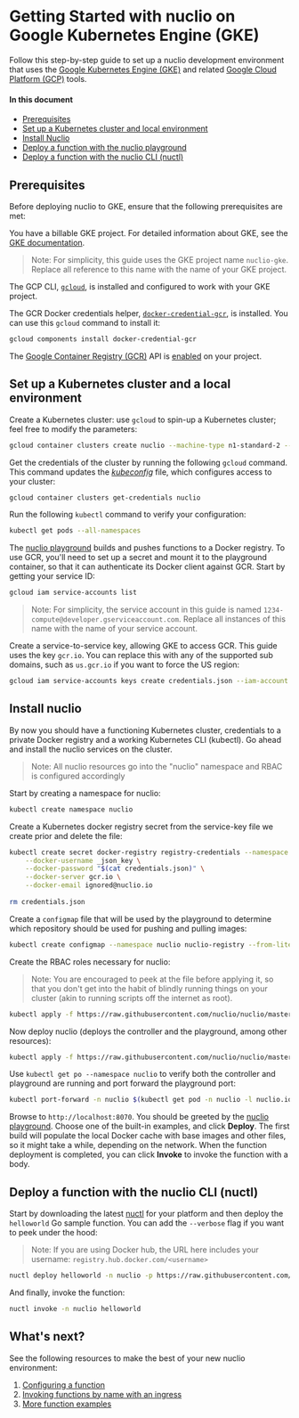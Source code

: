 # Getting Started with nuclio on Google Kubernetes Engine (GKE)

Follow this step-by-step guide to set up a nuclio development environment that uses the [Google Kubernetes Engine (GKE)](https://cloud.google.com/kubernetes-engine/) and related [Google Cloud Platform (GCP)](https://cloud.google.com/) tools.

#### In this document

- [Prerequisites](#prerequisites)
- [Set up a Kubernetes cluster and local environment](#set-up-a-kubernetes-cluster-and-a-local-environment)
- [Install Nuclio](#install-nuclio)
- [Deploy a function with the nuclio playground](#deploy-a-function-with-the-nuclio-playground)
- [Deploy a function with the nuclio CLI (nuctl)](#deploy-a-function-with-the-nuclio-cli-nuctl)

## Prerequisites

Before deploying nuclio to GKE, ensure that the following prerequisites are met:

You have a billable GKE project. For detailed information about GKE, see the [GKE documentation](https://cloud.google.com/kubernetes-engine/docs/).
> Note: For simplicity, this guide uses the GKE project name `nuclio-gke`. Replace all reference to this name with the name of your GKE project.

The GCP CLI, [`gcloud`](https://cloud.google.com/sdk/gcloud/), is installed and configured to work with your GKE project.

The GCR Docker credentials helper, [`docker-credential-gcr`](https://github.com/GoogleCloudPlatform/docker-credential-gcr), is installed. You can use this `gcloud` command to install it:

```sh
gcloud components install docker-credential-gcr
```

The [Google Container Registry (GCR)](cloud.google.com/container-registry/) API is [enabled](https://console.cloud.google.com/flows/enableapi?apiid=cloudbuild.googleapis.com) on your project.

## Set up a Kubernetes cluster and a local environment

Create a Kubernetes cluster: use `gcloud` to spin-up a Kubernetes cluster; feel free to modify the parameters:

```sh
gcloud container clusters create nuclio --machine-type n1-standard-2 --image-type COS --disk-size 100 --num-nodes 2
```

Get the credentials of the cluster by running the following `gcloud` command. This command updates the [_kubeconfig_](https://kubernetes.io/docs/tasks/access-application-cluster/configure-access-multiple-clusters/) file, which configures access to your cluster:

```sh
gcloud container clusters get-credentials nuclio
```

Run the following `kubectl` command to verify your configuration:

```sh
kubectl get pods --all-namespaces
```

The [nuclio playground](/README.md#playground) builds and pushes functions to a Docker registry. To use GCR, you'll need to set up a secret and mount it to the playground container, so that it can authenticate its Docker client against GCR. Start by getting your service ID:

```sh
gcloud iam service-accounts list
```

> Note: For simplicity, the service account in this guide is named `1234-compute@developer.gserviceaccount.com`. Replace all instances of this name with the name of your service account.

Create a service-to-service key, allowing GKE to access GCR. This guide uses the key `gcr.io`. You can replace this with any of the supported sub domains, such as `us.gcr.io` if you want to force the US region:

```sh
gcloud iam service-accounts keys create credentials.json --iam-account 1234-compute@developer.gserviceaccount.com
```

## Install nuclio
By now you should have a functioning Kubernetes cluster, credentials to a private Docker registry and a working Kubernetes CLI (kubectl). Go ahead and install the nuclio services on the cluster.
> Note: All nuclio resources go into the "nuclio" namespace and RBAC is configured accordingly

Start by creating a namespace for nuclio:
```sh
kubectl create namespace nuclio
```

Create a Kubernetes docker registry secret from the service-key file we create prior and delete the file:
 
```sh
kubectl create secret docker-registry registry-credentials --namespace nuclio \
    --docker-username _json_key \
    --docker-password "$(cat credentials.json)" \
    --docker-server gcr.io \
    --docker-email ignored@nuclio.io
    
rm credentials.json
```

Create a `configmap` file that will be used by the playground to determine which repository should be used for pushing and pulling images:

```sh
kubectl create configmap --namespace nuclio nuclio-registry --from-literal=registry_url=gcr.io/$(gcloud config list --format 'value(core.project)')
```

Create the RBAC roles necessary for nuclio:
> Note: You are encouraged to peek at the file before applying it, so that you don't get into the habit of blindly running things on your cluster (akin to running scripts off the internet as root).

```sh
kubectl apply -f https://raw.githubusercontent.com/nuclio/nuclio/master/hack/k8s/resources/nuclio-rbac.yaml
```

Now deploy nuclio (deploys the controller and the playground, among other resources):
```sh
kubectl apply -f https://raw.githubusercontent.com/nuclio/nuclio/master/hack/gke/resources/nuclio.yaml
```

Use `kubectl get po --namespace nuclio` to verify both the controller and playground are running and port forward the playground port:  
 
```sh
kubectl port-forward -n nuclio $(kubectl get pod -n nuclio -l nuclio.io/app=playground -o jsonpath='{.items[0].metadata.name}') 8070:8070
```

Browse to `http://localhost:8070`. You should be greeted by the [nuclio playground](/README.md#playground). Choose one of the built-in examples, and click **Deploy**. The first build will populate the local Docker cache with base images and other files, so it might take a while, depending on the network. When the function deployment is completed, you can click **Invoke** to invoke the function with a body.

## Deploy a function with the nuclio CLI (nuctl)

Start by downloading the latest [nuctl](https://github.com/nuclio/nuclio/releases) for your platform and then deploy the `helloworld` Go sample function. You can add the `--verbose` flag if you want to peek under the hood:
> Note: If you are using Docker hub, the URL here includes your username: `registry.hub.docker.com/<username>`

```sh
nuctl deploy helloworld -n nuclio -p https://raw.githubusercontent.com/nuclio/nuclio/master/hack/examples/golang/helloworld/helloworld.go --registry <URL>
```

And finally, invoke the function:

```sh
nuctl invoke -n nuclio helloworld
```

## What's next?

See the following resources to make the best of your new nuclio environment:

1. [Configuring a function](/docs/concepts/configuring-a-function.md)
2. [Invoking functions by name with an ingress](/docs/concepts/k8s/function-ingress.md)
3. [More function examples](/hack/examples/README.md)

